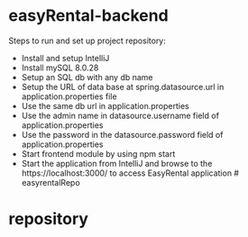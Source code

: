 # easyRental-backend

Steps to run and set up project repository:
* Install and setup IntelliJ
* Install mySQL 8.0.28
* Setup an SQL db with any db name
* Setup the URL of data base at spring.datasource.url in application.properties file
* Use the same db url in application.properties
* Use the admin name in datasource.username field of application.properties
* Use the password in the datasource.password field of application.properties
* Start frontend module by using npm start 
* Start the application from IntelliJ and browse to the https://localhost:3000/ to access EasyRental application # easyrentalRepo
# repository
